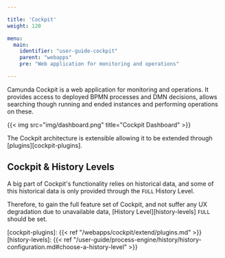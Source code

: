 ```yaml
---

title: 'Cockpit'
weight: 120

menu:
  main:
    identifier: "user-guide-cockpit"
    parent: "webapps"
    pre: "Web application for monitoring and operations"

---
```



Camunda Cockpit is a web application for monitoring and operations. It provides access to deployed BPMN processes and DMN decisions, allows searching though running and ended instances and performing operations on these.

{{< img src="img/dashboard.png" title="Cockpit Dashboard" >}}

The Cockpit architecture is extensible allowing it to be extended through [plugins][cockpit-plugins].

## Cockpit & History Levels

A big part of Cockpit's functionality relies on historical data, and some of this historical data is only provided through the `FULL` History Level.

Therefore, to gain the full feature set of Cockpit, and not suffer any UX degradation due to unavailable data, [History Level][history-levels] `FULL` should be set.

[cockpit-plugins]: {{< ref "/webapps/cockpit/extend/plugins.md" >}}
[history-levels]: {{< ref "/user-guide/process-engine/history/history-configuration.md#choose-a-history-level" >}}
